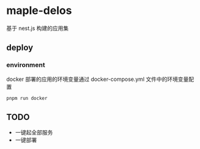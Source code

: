 # maple-delos

基于 nest.js 构建的应用集

## deploy

### environment

docker 部署的应用的环境变量通过 docker-compose.yml 文件中的环境变量配置

```sh
pnpm run docker
```

## TODO

- 一键起全部服务
- 一键部署
